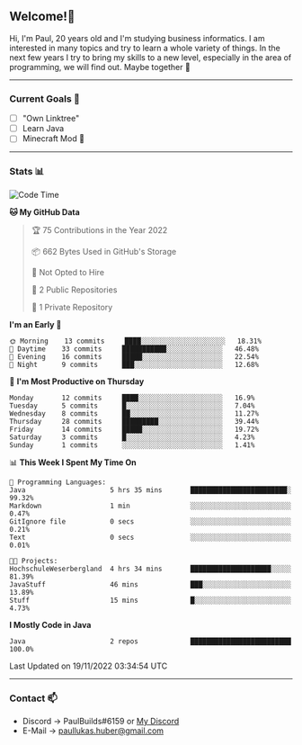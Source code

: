 ## Welcome!👋

Hi, I'm Paul, 20 years old and I'm studying business informatics. I am interested in many topics and try to learn a whole variety of things. In the next few years I try to bring my skills to a new level, especially in the area of programming, we will find out.
Maybe together 🤙

---
### Current Goals 🥅

- [ ] "Own Linktree"
- [ ] Learn Java
- [ ] Minecraft Mod 👀

---
### Stats 📊

<!--START_SECTION:waka-->
![Code Time](http://img.shields.io/badge/Code%20Time-47%20hrs%2014%20mins-blue)

**🐱 My GitHub Data** 

> 🏆 75 Contributions in the Year 2022
 > 
> 📦 662 Bytes Used in GitHub's Storage 
 > 
> 🚫 Not Opted to Hire
 > 
> 📜 2 Public Repositories 
 > 
> 🔑 1 Private Repository 
 > 
**I'm an Early 🐤** 

```text
🌞 Morning    13 commits     ████░░░░░░░░░░░░░░░░░░░░░   18.31% 
🌆 Daytime    33 commits     ███████████░░░░░░░░░░░░░░   46.48% 
🌃 Evening    16 commits     █████░░░░░░░░░░░░░░░░░░░░   22.54% 
🌙 Night      9 commits      ███░░░░░░░░░░░░░░░░░░░░░░   12.68%

```
📅 **I'm Most Productive on Thursday** 

```text
Monday       12 commits     ████░░░░░░░░░░░░░░░░░░░░░   16.9% 
Tuesday      5 commits      █░░░░░░░░░░░░░░░░░░░░░░░░   7.04% 
Wednesday    8 commits      ██░░░░░░░░░░░░░░░░░░░░░░░   11.27% 
Thursday     28 commits     █████████░░░░░░░░░░░░░░░░   39.44% 
Friday       14 commits     █████░░░░░░░░░░░░░░░░░░░░   19.72% 
Saturday     3 commits      █░░░░░░░░░░░░░░░░░░░░░░░░   4.23% 
Sunday       1 commits      ░░░░░░░░░░░░░░░░░░░░░░░░░   1.41%

```


📊 **This Week I Spent My Time On** 

```text
💬 Programming Languages: 
Java                     5 hrs 35 mins       ████████████████████████░   99.32% 
Markdown                 1 min               ░░░░░░░░░░░░░░░░░░░░░░░░░   0.47% 
GitIgnore file           0 secs              ░░░░░░░░░░░░░░░░░░░░░░░░░   0.21% 
Text                     0 secs              ░░░░░░░░░░░░░░░░░░░░░░░░░   0.01%

🐱‍💻 Projects: 
HochschuleWeserbergland  4 hrs 34 mins       ████████████████████░░░░░   81.39% 
JavaStuff                46 mins             ███░░░░░░░░░░░░░░░░░░░░░░   13.89% 
Stuff                    15 mins             █░░░░░░░░░░░░░░░░░░░░░░░░   4.73%

```

**I Mostly Code in Java** 

```text
Java                     2 repos             █████████████████████████   100.0%

```



 Last Updated on 19/11/2022 03:34:54 UTC
<!--END_SECTION:waka-->

---
### Contact 📫

* Discord -> PaulBuilds#6159 or [My Discord](https://discord.gg/7kq6UnB)
* E-Mail -> paullukas.huber@gmail.com
